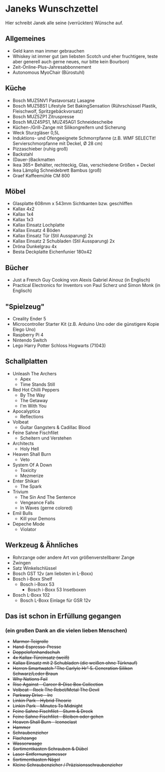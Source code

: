 # Janeks Wunschzettel

Hier schreibt Janek alle seine (verrückten) Wünsche auf.


## Allgemeines

- Geld kann man immer gebrauchen
- Whiskey ist immer gut (am liebsten Scotch und eher fruchtigere, teste aber generell auch gerne neues, nur bitte kein Bourbon)
- Zeit-Online-Plus-Jahresabbonnement
- Autonomous MyoChair (Bürostuhl)

## Küche
- Bosch MUZ5NV1 Pastavorsatz Lasagne
- Bosch MUZ5BS1 Lifestyle Set BakingSensation (Rührschüssel Plastik, Fleischwolf, Spritzgebäckvorsatz)
- Bosch MUZ5ZP1 Zitruspresse
- Bosch MUZ45PS1, MUZ45AG1 Schneidescheibe
- Küchen-/Grill-Zange mit Silikongreifern und Sicherung
- Weck Sturzgläser 0,5L
- Induktions- und Ofengeeignete Schmorrpfanne (z.B. WMF SELECTit! Servierschmorpfanne mit Deckel, Ø 28 cm)
- Pizzaschieber (ruhig groß)
- Backstahl
- (Dauer-)Backmatten
- Ikea 365+ Behälter, rechteckig, Glas, verschiedene Größen + Deckel
- Ikea Lämplig Schneidebrett Bambus (groß)
- Graef Kaffeemühle CM 800

## Möbel
- Glasplatte 608mm x 543mm Sichtkanten bzw. geschliffen
- Kallax 4x2
- Kallax 1x4
- Kallax 1x3
- Kallax Einsatz Lochplatte
- Kallax Einsatz 4 Böden
- Kallax Einsatz Tür (Stil Aussparung) 2x
- Kallax Einsatz 2 Schubladen (Stil Aussparung) 2x
- Dröna Dunkelgrau 4x
- Besta Deckplatte Eichenfunier 180x42

## Bücher
- Just a French Guy Cooking von Alexis Gabriel Ainouz (in Englisch)
- Practical Electronics for Inventors von Paul Scherz und Simon Monk (in Englisch)

## "Spielzeug"

- Creality Ender 5
- Microcontroller Starter Kit (z.B. Arduino Uno oder die günstigere Kopie Elego Uno)
- Raspberry Pi 4
- Nintendo Switch
- Lego Harry Potter Schloss Hogwarts (71043)


## Schallplatten

- Unleash The Archers
  - Apex
  - Time Stands Still
- Red Hot Chilli Peppers
  - By The Way
  - The Getaway
  - I'm With You
- Apocalyptica
  - Reflections
- Volbeat
  - Guitar Gangsters & Cadillac Blood
- Feine Sahne Fischfilet
  - Scheitern und Verstehen
- Architects
  - Holy Hell
- Heaven Shall Burn
  - Veto
- System Of A Down
  - Toxicity
  - Mezmerize
- Enter Shikari
  - The Spark
- Trivium
  - The Sin And The Sentence
  - Vengeance Falls
  - In Waves (gerne colored)
- Emil Bulls
  - Kill your Demons
- Depeche Mode
  - Violator

## Werkzeug & Ähnliches

- Rohrzange oder andere Art von größenverstellbarer Zange
- Zwingen
- Satz Winkelschlüssel
- Bosch GST 12v (am liebsten in L-Boxx)
- Bosch i-Boxx Shelf
  - Bosch i-Boxx 53
    - Bosch i-Boxx 53 Insetboxen
- Bosch L-Boxx 102
  - Bosch L-Boxx Einlage für GSR 12v

## Das ist schon in Erfüllung gegangen
### (ein großen Dank an die vielen lieben Menschen)

- <del>Marmor-Teigrolle</del>
- <del>Hand-Espresso-Presse</del>
- <del>Doppelofenhandschuh</del>
- <del>4x Kallax-Türeinsatz (weiß)</del>
- <del>Kallax Einsatz mit 2 Schubladen (die weißen ohne Türknauf)</del>
- <del>Herren Smartwatch "The Carlyle Hr" 5. Generation Silikon Schwarz/Leder Braun</del>
- <del>Why Nations Fail</del>
- <del>Rise Against - Career 8-Disc Box Collection</del>
- <del>Volbeat - Rock The Rebel/Metal The Devil</del>
- <del>Parkway Drive - Ire </del>
- <del>Linkin Park - Hybrid Theorie</del>
- <del>Linkin Park - Minutes To Midnight</del>
- <del>Feine Sahne Fischfilet - Sturm & Dreck</del>
- <del>Feine Sahne Fischfilet - Bleiben oder gehen</del>
- <del>Heaven Shall Burn - Iconoclast</del>
- <del>Hammer</del>
- <del>Schraubenzieher</del>
- <del>Flachzange</del>
- <del>Wasserwaage</del>
- <del>Sortimentkasten Schrauben & Dübel</del>
- <del>Laser-Entfernungsmesser</del>
- <del>Sortimentkasten Nägel</del>
- <del>Kleine Schraubenzieher / Präzisionsschraubenzieher</del>
